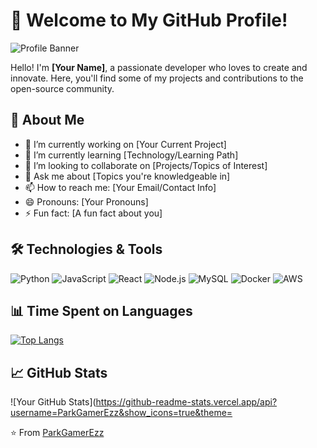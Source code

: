 # 🌟 Welcome to My GitHub Profile!

![Profile Banner](https://your-image-url.com/banner.png)

Hello! I'm **[Your Name]**, a passionate developer who loves to create and innovate. Here, you'll find some of my projects and contributions to the open-source community.

## 🚀 About Me

- 🔭 I’m currently working on [Your Current Project]
- 🌱 I’m currently learning [Technology/Learning Path]
- 👯 I’m looking to collaborate on [Projects/Topics of Interest]
- 💬 Ask me about [Topics you're knowledgeable in]
- 📫 How to reach me: [Your Email/Contact Info]
- 😄 Pronouns: [Your Pronouns]
- ⚡ Fun fact: [A fun fact about you]

## 🛠️ Technologies & Tools

![Python](https://img.shields.io/badge/-Python-333333?style=flat&logo=python)
![JavaScript](https://img.shields.io/badge/-JavaScript-333333?style=flat&logo=javascript)
![React](https://img.shields.io/badge/-React-333333?style=flat&logo=react)
![Node.js](https://img.shields.io/badge/-Node.js-333333?style=flat&logo=node.js)
![MySQL](https://img.shields.io/badge/-MySQL-333333?style=flat&logo=mysql)
![Docker](https://img.shields.io/badge/-Docker-333333?style=flat&logo=docker)
![AWS](https://img.shields.io/badge/-AWS-333333?style=flat&logo=amazon-aws)

## 📊 Time Spent on Languages

[![Top Langs](https://github-readme-stats.vercel.app/api/top-langs/?username=ParkGamerEzz&layout=compact&theme=radical)](https://github.com/anuraghazra/github-readme-stats)

## 📈 GitHub Stats

![Your GitHub Stats](https://github-readme-stats.vercel.app/api?username=ParkGamerEzz&show_icons=true&theme=


⭐️ From [ParkGamerEzz](https://github.com/ParkGamerEzz)

<!---
ParkGamerEzz/ParkGamerEzz is a ✨ special ✨ repository because its `README.md` (this file) appears on your GitHub profile.
You can click the Preview link to take a look at your changes.
--->
